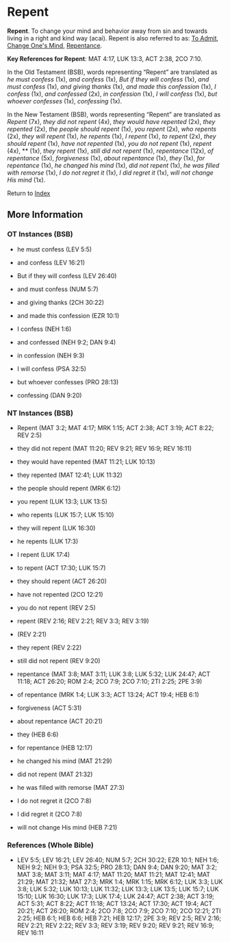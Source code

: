 # Repent
**Repent**. 
To change your mind and behavior away from sin and towards living in a right and kind way (acai). 
Repent is also referred to as: 
[To Admit](Admit.md), [Change One's Mind](ChangeOnesMind.md), [Repentance](Repentance.md). 


**Key References for Repent**: 
MAT 4:17, LUK 13:3, ACT 2:38, 2CO 7:10. 


In the Old Testament (BSB), words representing “Repent” are translated as 
*he must confess* (1x), *and confess* (1x), *But if they will confess* (1x), *and must confess* (1x), *and giving thanks* (1x), *and made this confession* (1x), *I confess* (1x), *and confessed* (2x), *in confession* (1x), *I will confess* (1x), *but whoever confesses* (1x), *confessing* (1x). 


In the New Testament (BSB), words representing “Repent” are translated as 
*Repent* (7x), *they did not repent* (4x), *they would have repented* (2x), *they repented* (2x), *the people should repent* (1x), *you repent* (2x), *who repents* (2x), *they will repent* (1x), *he repents* (1x), *I repent* (1x), *to repent* (2x), *they should repent* (1x), *have not repented* (1x), *you do not repent* (1x), *repent* (4x), ** (1x), *they repent* (1x), *still did not repent* (1x), *repentance* (12x), *of repentance* (5x), *forgiveness* (1x), *about repentance* (1x), *they* (1x), *for repentance* (1x), *he changed his mind* (1x), *did not repent* (1x), *he was filled with remorse* (1x), *I do not regret it* (1x), *I did regret it* (1x), *will not change His mind* (1x). 


Return to [Index](00-Index.md)

## More Information

### OT Instances (BSB)

* he must confess (LEV 5:5)

* and confess (LEV 16:21)

* But if they will confess (LEV 26:40)

* and must confess (NUM 5:7)

* and giving thanks (2CH 30:22)

* and made this confession (EZR 10:1)

* I confess (NEH 1:6)

* and confessed (NEH 9:2; DAN 9:4)

* in confession (NEH 9:3)

* I will confess (PSA 32:5)

* but whoever confesses (PRO 28:13)

* confessing (DAN 9:20)



### NT Instances (BSB)

* Repent (MAT 3:2; MAT 4:17; MRK 1:15; ACT 2:38; ACT 3:19; ACT 8:22; REV 2:5)

* they did not repent (MAT 11:20; REV 9:21; REV 16:9; REV 16:11)

* they would have repented (MAT 11:21; LUK 10:13)

* they repented (MAT 12:41; LUK 11:32)

* the people should repent (MRK 6:12)

* you repent (LUK 13:3; LUK 13:5)

* who repents (LUK 15:7; LUK 15:10)

* they will repent (LUK 16:30)

* he repents (LUK 17:3)

* I repent (LUK 17:4)

* to repent (ACT 17:30; LUK 15:7)

* they should repent (ACT 26:20)

* have not repented (2CO 12:21)

* you do not repent (REV 2:5)

* repent (REV 2:16; REV 2:21; REV 3:3; REV 3:19)

*  (REV 2:21)

* they repent (REV 2:22)

* still did not repent (REV 9:20)

* repentance (MAT 3:8; MAT 3:11; LUK 3:8; LUK 5:32; LUK 24:47; ACT 11:18; ACT 26:20; ROM 2:4; 2CO 7:9; 2CO 7:10; 2TI 2:25; 2PE 3:9)

* of repentance (MRK 1:4; LUK 3:3; ACT 13:24; ACT 19:4; HEB 6:1)

* forgiveness (ACT 5:31)

* about repentance (ACT 20:21)

* they (HEB 6:6)

* for repentance (HEB 12:17)

* he changed his mind (MAT 21:29)

* did not repent (MAT 21:32)

* he was filled with remorse (MAT 27:3)

* I do not regret it (2CO 7:8)

* I did regret it (2CO 7:8)

* will not change His mind (HEB 7:21)



### References (Whole Bible)

* LEV 5:5; LEV 16:21; LEV 26:40; NUM 5:7; 2CH 30:22; EZR 10:1; NEH 1:6; NEH 9:2; NEH 9:3; PSA 32:5; PRO 28:13; DAN 9:4; DAN 9:20; MAT 3:2; MAT 3:8; MAT 3:11; MAT 4:17; MAT 11:20; MAT 11:21; MAT 12:41; MAT 21:29; MAT 21:32; MAT 27:3; MRK 1:4; MRK 1:15; MRK 6:12; LUK 3:3; LUK 3:8; LUK 5:32; LUK 10:13; LUK 11:32; LUK 13:3; LUK 13:5; LUK 15:7; LUK 15:10; LUK 16:30; LUK 17:3; LUK 17:4; LUK 24:47; ACT 2:38; ACT 3:19; ACT 5:31; ACT 8:22; ACT 11:18; ACT 13:24; ACT 17:30; ACT 19:4; ACT 20:21; ACT 26:20; ROM 2:4; 2CO 7:8; 2CO 7:9; 2CO 7:10; 2CO 12:21; 2TI 2:25; HEB 6:1; HEB 6:6; HEB 7:21; HEB 12:17; 2PE 3:9; REV 2:5; REV 2:16; REV 2:21; REV 2:22; REV 3:3; REV 3:19; REV 9:20; REV 9:21; REV 16:9; REV 16:11



